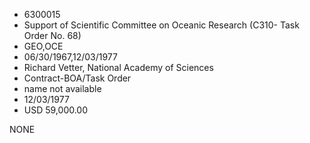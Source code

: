 * 6300015
* Support of Scientific Committee on Oceanic Research (C310-  Task Order No. 68)
* GEO,OCE
* 06/30/1967,12/03/1977
* Richard Vetter, National Academy of Sciences
* Contract-BOA/Task Order
*   name not available
* 12/03/1977
* USD 59,000.00

NONE